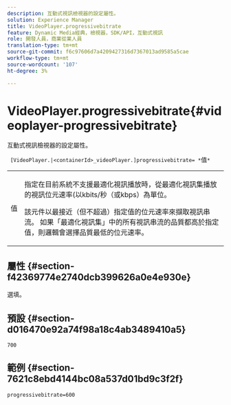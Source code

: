 ```yaml
---
description: 互動式視訊檢視器的設定屬性。
solution: Experience Manager
title: VideoPlayer.progressivebitrate
feature: Dynamic Media經典，檢視器，SDK/API，互動式視訊
role: 開發人員，商業從業人員
translation-type: tm+mt
source-git-commit: f6c97606d7a4209427316d7367013ad9585a5cae
workflow-type: tm+mt
source-wordcount: '107'
ht-degree: 3%

---
```



# VideoPlayer.progressivebitrate{#videoplayer-progressivebitrate}

互動式視訊檢視器的設定屬性。

` [VideoPlayer.|<containerId>_videoPlayer.]progressivebitrate= *`值`*`

<table id="table_C616483932C2482CA9794DDD7313FD7C"> 
 <tbody> 
  <tr> 
   <td colname="col1"> <p> <span class="codeph"> 值</span> </p> </td> 
   <td colname="col2"> <p> 指定在目前系統不支援最適化視訊播放時，從最適化視訊集播放的視訊位元速率(以kbits/秒（或kbps）為單位。 </p> <p>該元件以最接近（但不超過）指定值的位元速率來擷取視訊串流。 如果「最適化視訊集」中的所有視訊串流的品質都高於指定值，則邏輯會選擇品質最低的位元速率。 </p> </td> 
  </tr> 
 </tbody> 
</table>

## 屬性 {#section-f42369774e2740dcb399626a0e4e930e}

選填。

## 預設 {#section-d016470e92a74f98a18c4ab3489410a5}

`700`

## 範例 {#section-7621c8ebd4144bc08a537d01bd9c3f2f}

```
progressivebitrate=600
```

